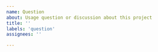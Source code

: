 ```yaml
---
name: Question
about: Usage question or discussion about this project
title: ''
labels: 'question'
assignees: ''

---
```


